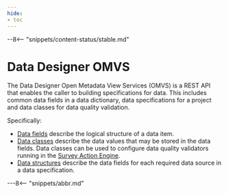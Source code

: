 ```yaml
---
hide:
- toc
---
```


<!-- SPDX-License-Identifier: CC-BY-4.0 -->
<!-- Copyright Contributors to the Egeria project. -->

--8<-- "snippets/content-status/stable.md"

# Data Designer OMVS

The Data Designer Open Metadata View Services (OMVS) is a REST API that enables the caller to building specifications for data.  This includes common data fields in a data dictionary, data specifications for a project and data classes for data quality validation.

Specifically:

* [Data fields](/concepts/data-field) describe the logical structure of a data item.
* [Data classes](/concepts/data-class) describe the data values that may be stored in the data fields.  Data classes can be used to configure data quality validators running in the [Survey Action Engine](/survey-action-engine).
* [Data structures](/concepts/data-structure) describe the data fields for each required data source in a data specification.

---8<-- "snippets/abbr.md"






